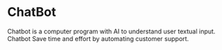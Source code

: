 # ChatBot


Chatbot is a computer program with AI to understand user textual input. Chatbot Save time and effort by automating customer support.
